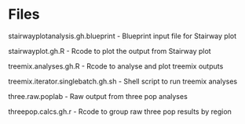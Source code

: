 # Files #
  stairwayplotanalysis.gh.blueprint - Blueprint input file for Stairway plot
  
  stairwayplot.gh.R - Rcode to plot the output from Stairway plot
  
  treemix.analyses.gh.R - Rcode to analyse and plot treemix outputs 
  
  treemix.iterator.singlebatch.gh.sh - Shell script to run treemix analyses
  
  three.raw.poplab - Raw output from three pop analyses
  
  threepop.calcs.gh.r - Rcode to group raw three pop results by region
  
